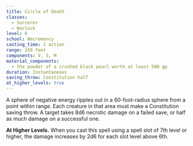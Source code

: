 ```yaml
---
title: Circle of Death
classes:
  - Sorcerer
  - Warlock
level: 6
school: Necromancy
casting_time: 1 action
range: 150 feet
components: V, S, M
material_components:
  - the powder of a crushed black pearl worth at least 500 gp
duration: Instantaneous
saving_throw: Constitution half
at_higher_levels: true
---
```


A sphere of negative energy ripples out in a 60-foot-radius sphere from a point within range. Each creature in that area must make a Constitution saving throw. A target takes 8d6 necrotic damage on a failed save, or half as much damage on a successful one.

**At Higher Levels.** When you cast this spell using a spell slot of 7th level or higher, the damage increases by 2d6 for each slot level above 6th.
